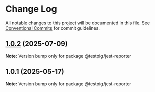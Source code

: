 # Change Log

All notable changes to this project will be documented in this file.
See [Conventional Commits](https://conventionalcommits.org) for commit guidelines.

## [1.0.2](https://github.com/testpig-io/node-reporters/compare/@testpig/jest-reporter@1.0.1...@testpig/jest-reporter@1.0.2) (2025-07-09)

**Note:** Version bump only for package @testpig/jest-reporter





## 1.0.1 (2025-05-17)

**Note:** Version bump only for package @testpig/jest-reporter
